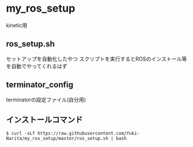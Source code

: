 # my_ros_setup
kinetic用

## ros_setup.sh
セットアップを自動化したやつ
スクリプトを実行するとROSのインストール等を自動でやってくれるはず
<!--
``
$ sh ros_setup.sh
``
-->

## terminator_config
terminatorの設定ファイル(自分用)
<!--
1. ファイル名を config にリネーム
2. ~/.config/terminator/ に配置
-->

## インストールコマンド
``
$ curl -sLf https://raw.githubusercontent.com/Yuki-Narita/my_ros_setup/master/ros_setup.sh | bash
``
